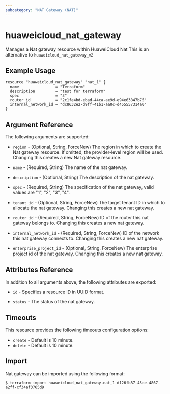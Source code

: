 ```yaml
---
subcategory: "NAT Gateway (NAT)"
---
```


# huaweicloud\_nat\_gateway

Manages a Nat gateway resource within HuaweiCloud Nat
This is an alternative to `huaweicloud_nat_gateway_v2`

## Example Usage

```hcl
resource "huaweicloud_nat_gateway" "nat_1" {
  name                = "Terraform"
  description         = "test for terraform"
  spec                = "3"
  router_id           = "2c1fe4bd-ebad-44ca-ae9d-e94e63847b75"
  internal_network_id = "dc8632e2-d9ff-41b1-aa0c-d455557314a0"
}
```

## Argument Reference

The following arguments are supported:

* `region` - (Optional, String, ForceNew) The region in which to create the Nat gateway resource. If omitted, the provider-level region will be used. Changing this creates a new Nat gateway resource.

* `name` - (Required, String) The name of the nat gateway.

* `description` - (Optional, String) The description of the nat gateway.

* `spec` - (Required, String) The specification of the nat gateway, valid values are "1",
    "2", "3", "4".

* `tenant_id` - (Optional, String, ForceNew) The target tenant ID in which to allocate the nat
    gateway. Changing this creates a new nat gateway.

* `router_id` - (Required, String, ForceNew) ID of the router this nat gateway belongs to. Changing
    this creates a new nat gateway.

* `internal_network_id` - (Required, String, ForceNew) ID of the network this nat gateway connects to.
    Changing this creates a new nat gateway.

* `enterprise_project_id` - (Optional, String, ForceNew) The enterprise project id of the nat gateway. 
    Changing this creates a new nat gateway.

## Attributes Reference

In addition to all arguments above, the following attributes are exported:

* `id` - Specifies a resource ID in UUID format.

* `status` - The status of the nat gateway.

## Timeouts
This resource provides the following timeouts configuration options:
- `create` - Default is 10 minute.
- `delete` - Default is 10 minute.

## Import

Nat gateway can be imported using the following format:

```
$ terraform import huaweicloud_nat_gateway.nat_1 d126fb87-43ce-4867-a2ff-cf34af3765d9
```
